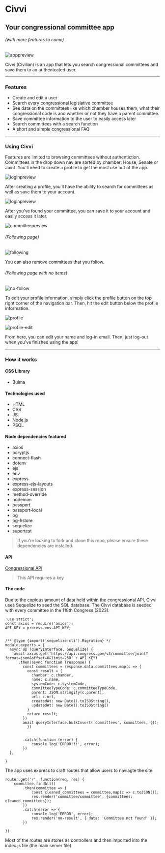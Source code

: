 # Civvi 
## Your congressional committee app
###### (with more features to come)

![apppreview](https://i.imgur.com/gVNHBut.png)

Civvi (Civilian) is an app that lets you search congressional committees and save them to an authentcated user. 

***

### Features
- Create and edit a user 
- Search every congressional legislative committee 
- See data on the committees like which chamber houses them, what their congressional code is and whether or not they have a parent committee. 
- Save committee information to the user to easily access later
- Search committees with a search function
- A short and simple congressional FAQ

***

### Using Civvi 
Features are limited to browsing committees without authentiction. Committees in the drop down nav are sorted by chamber: House, Senate or Joint. You'll need to create a profile to get the most use out of the app. 

![loginpreview](https://i.imgur.com/IPXmPsA.png)

After creating a profile, you'll have the ability to search for committees as well as save them to your account. 

![loginpreview](https://i.imgur.com/ST6NbAX.png)

After you've found your committee, you can save it to your account and easily access it later. 

![committeepreview](https://i.imgur.com/GumytqA.png)
###### (Following page)
![following](https://i.imgur.com/fpsu90g.png)

You can also remove committees that you follow. 

###### (Following page with no items)
![no-follow](https://i.imgur.com/oXNA1MK.png)

To edit your profile information, simply click the profile button on the top right corner of the navigation bar. Then, hit the edit button below the profile information. 

![profile](https://i.imgur.com/bVjsAg9.png)

![profile-edit](https://i.imgur.com/heTX4bF.png)

From here, you can edit your name and log-in email. Then, just log-out when you've finished using the app!

***

### How it works 

#### CSS Library 
- Bulma

#### Technologies used

- HTML
- CSS
- JS
- Node.js
- PSQL

#### Node dependencies featured 

- axios
- bcryptjs
- connect-flash
- dotenv
- ejs
- env 
- express
- express-ejs-layouts
- express-session
- method-override
- nodemon
- passport 
- passport-local
- pg 
- pg-hstore 
- sequelize 
- supertest

> If you're looking to fork and clone this repo, please ensure these dependencies are installed. 

#### API
[Congressional API](https://api.congress.gov/#/)

> This API requires a key

#### The code 

Due to the copious amount of data held within the congressional API, Civvi uses Sequelize to seed the SQL database. The Civvi database is seeded with every committee in the 118th Congress (2023). 

```
'use strict';
const axios = require('axios');
API_KEY = process.env.API_KEY;


/** @type {import('sequelize-cli').Migration} */
module.exports = {
  async up (queryInterface, Sequelize) {
    await axios.get('https://api.congress.gov/v3/committee/joint?format=json&offset=0&limit=250' + API_KEY)
      .then(async function (response) { 
        const committees = response.data.committees.map(c => {
          const result = {
            chamber: c.chamber,
            name: c.name,
            systemCode: c.systemCode,
            committeeTypeCode: c.committeeTypeCode,
            parent: JSON.stringify(c.parent),
            url: c.url,
            createdAt: new Date().toISOString(),
            updatedAt: new Date().toISOString()
          }
          return result; 
        })
        await queryInterface.bulkInsert('committees', committees, {}); 
          })
       
        
        .catch(function (error) {
            console.log('ERROR!!!', error);
        })
  },    
  
}
```
The app uses express to craft routes that allow users to naviagte the site. 

```
router.get('/', function(req, res) {
    committee.findAll()
        .then(committee => {
            const cleaned_committees = committee.map(c => c.toJSON());
            res.render('committee/committee', {committees: cleaned_committees});
        })
        .catch(error => {
            console.log('ERROR', error); 
            res.render('no-result', { data: 'Committee not found' }); 
        })

})
```

Most of the routes are stores as controllers and then imported into the index.js file (the main server file)

